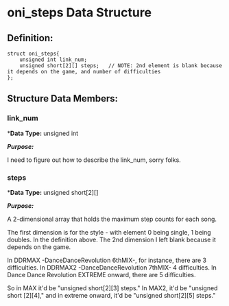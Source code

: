 # oni_steps Data Structure

## Definition:
```
struct oni_steps{
    unsigned int link_num;
    unsigned short[2][] steps;   // NOTE: 2nd element is blank because it depends on the game, and number of difficulties
};
```

## Structure Data Members:

### link_num

***Data Type:** unsigned int

***Purpose:*** 

I need to figure out how to describe the link_num, sorry folks.

### steps

***Data Type:** unsigned short[2][]

***Purpose:*** 

A 2-dimensional array that holds the maximum step counts for each song.

The first dimension is for the style - with element 0 being single, 1 being doubles.
In the definition above.  The 2nd dimension I left blank because it depends on the game.

In DDRMAX -DanceDanceRevolution 6thMIX-, for instance, there are 3 difficulties.  In 
DDRMAX2 -DanceDanceRevolution 7thMIX- 4 difficulties.  In Dance Dance Revolution EXTREME 
onward, there are 5 difficulties.

So in MAX it'd be "unsigned short[2][3] steps."  In MAX2, it'd be "unsigned short [2][4],"
and in extreme onward, it'd be "unsigned short[2][5] steps."


